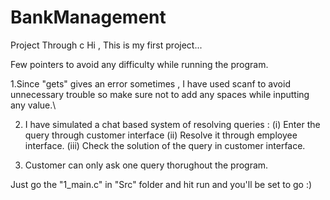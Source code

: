# BankManagement
Project Through c
Hi , This is my first project...

Few pointers to avoid any difficulty while running the program.

1.Since "gets" gives an error sometimes , I have used scanf to avoid unnecessary trouble so make sure not to add any spaces while inputting any value.\

2. I have simulated a chat based system of resolving queries : 
(i)   Enter the query through customer interface
(ii)  Resolve it through employee interface.
(iii) Check the solution of the query in customer interface.

3. Customer can only ask one query thorughout the program. 

Just go the "1_main.c" in "Src" folder and hit run and you'll be set to go :)
